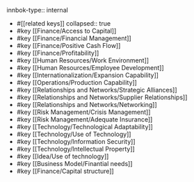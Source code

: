 innbok-type:: internal
- #[[related keys]]
collapsed:: true
- #key [[Finance/Access to Capital]]
- #key [[Finance/Financial Management]]
- #key [[Finance/Positive Cash Flow]]
- #key [[Finance/Profitability]]
- #key [[Human Resources/Work Environment]]
- #key [[Human Resources/Employee Development]]
- #key [[Internationalization/Expansion Capability]]
- #key [[Operations/Production Capability]]
- #key [[Relationships and Networks/Strategic Alliances]]
- #key [[Relationships and Networks/Supplier Relationships]]
- #key [[Relationships and Networks/Networking]]
- #key [[Risk Management/Crisis Management]]
- #key [[Risk Management/Adequate Insurance]]
- #key [[Technology/Technological Adaptability]]
- #key [[Technology/Use of Technology]]
- #key [[Technology/Information Security]]
- #key [[Technology/Intellectual Property]]
- #key [[Idea/Use of technology]]
- #key [[Business Model/Finantial needs]]
- #key [[Finance/Capital structure]]














